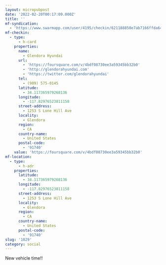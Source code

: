 ```yaml
---
layout: micropubpost
date: '2022-02-20T00:17:09.000Z'
title: ''
mf-syndication:
  - 'https://www.swarmapp.com/user/4195/checkin/621188850e7ab7166ffda641'
mf-checkin:
  - type:
      - h-card
    properties:
      name:
        - Glendora Hyundai
      url:
        - 'https://foursquare.com/v/4bdf08730ee3a59345bb32b0'
        - 'http://glendorahyundai.com'
        - 'https://twitter.com/glendorahyundai'
      tel:
        - (909) 575-0145
      latitude:
        - 34.117365979268136
      longitude:
        - -117.82976523811158
      street-address:
        - 1253 S Lone Hill Ave
      locality:
        - Glendora
      region:
        - CA
      country-name:
        - United States
      postal-code:
        - '91740'
    value: 'https://foursquare.com/v/4bdf08730ee3a59345bb32b0'
mf-location:
  - type:
      - h-adr
    properties:
      latitude:
        - 34.117365979268136
      longitude:
        - -117.82976523811158
      street-address:
        - 1253 S Lone Hill Ave
      locality:
        - Glendora
      region:
        - CA
      country-name:
        - United States
      postal-code:
        - '91740'
slug: '1029'
category: social
---
```

New vehicle time!!
